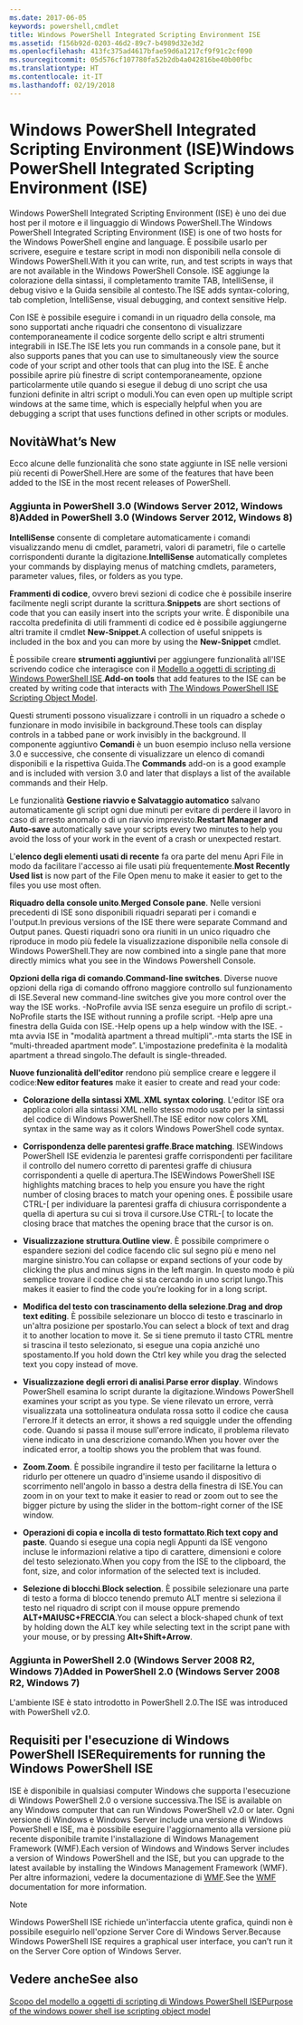 ```yaml
---
ms.date: 2017-06-05
keywords: powershell,cmdlet
title: Windows PowerShell Integrated Scripting Environment ISE
ms.assetid: f156b92d-0203-46d2-89c7-b4989d32e3d2
ms.openlocfilehash: 413fc375ad4617bfae59d6a1217cf9f91c2cf090
ms.sourcegitcommit: 05d576cf107780fa52b2db4a042816be40b00fbc
ms.translationtype: HT
ms.contentlocale: it-IT
ms.lasthandoff: 02/19/2018
---
```

# <a name="windows-powershell-integrated-scripting-environment-ise"></a><span data-ttu-id="587de-103">Windows PowerShell Integrated Scripting Environment (ISE)</span><span class="sxs-lookup"><span data-stu-id="587de-103">Windows PowerShell Integrated Scripting Environment (ISE)</span></span>

<span data-ttu-id="587de-104">Windows PowerShell Integrated Scripting Environment (ISE) è uno dei due host per il motore e il linguaggio di Windows PowerShell.</span><span class="sxs-lookup"><span data-stu-id="587de-104">The Windows PowerShell Integrated Scripting Environment (ISE) is one of two hosts for the Windows PowerShell engine and language.</span></span> <span data-ttu-id="587de-105">È possibile usarlo per scrivere, eseguire e testare script in modi non disponibili nella console di Windows PowerShell.</span><span class="sxs-lookup"><span data-stu-id="587de-105">With it you can write, run, and test scripts in ways that are not available in the Windows PowerShell Console.</span></span> <span data-ttu-id="587de-106">ISE aggiunge la colorazione della sintassi, il completamento tramite TAB, IntelliSense, il debug visivo e la Guida sensibile al contesto.</span><span class="sxs-lookup"><span data-stu-id="587de-106">The ISE adds syntax-coloring, tab completion, IntelliSense, visual debugging, and context sensitive Help.</span></span>

<span data-ttu-id="587de-107">Con ISE è possibile eseguire i comandi in un riquadro della console, ma sono supportati anche riquadri che consentono di visualizzare contemporaneamente il codice sorgente dello script e altri strumenti integrabili in ISE.</span><span class="sxs-lookup"><span data-stu-id="587de-107">The ISE lets you run commands in a console pane, but it also supports panes that you can use to simultaneously view the source code of your script and other tools that can plug into the ISE.</span></span> <span data-ttu-id="587de-108">È anche possibile aprire più finestre di script contemporaneamente, opzione particolarmente utile quando si esegue il debug di uno script che usa funzioni definite in altri script o moduli.</span><span class="sxs-lookup"><span data-stu-id="587de-108">You can even open up multiple script windows at the same time, which is especially helpful when you are debugging a script that uses functions defined in other scripts or modules.</span></span>

## <a name="whats-new"></a><span data-ttu-id="587de-109">Novità</span><span class="sxs-lookup"><span data-stu-id="587de-109">What’s New</span></span>

<span data-ttu-id="587de-110">Ecco alcune delle funzionalità che sono state aggiunte in ISE nelle versioni più recenti di PowerShell.</span><span class="sxs-lookup"><span data-stu-id="587de-110">Here are some of the features that have been added to the ISE in the most recent releases of PowerShell.</span></span>

### <a name="added-in-powershell-30-windows-server-2012-windows-8"></a><span data-ttu-id="587de-111">Aggiunta in PowerShell 3.0 (Windows Server 2012, Windows 8)</span><span class="sxs-lookup"><span data-stu-id="587de-111">Added in PowerShell 3.0 (Windows Server 2012, Windows 8)</span></span>

<span data-ttu-id="587de-112">**IntelliSense** consente di completare automaticamente i comandi visualizzando menu di cmdlet, parametri, valori di parametri, file o cartelle corrispondenti durante la digitazione.</span><span class="sxs-lookup"><span data-stu-id="587de-112">**IntelliSense** automatically completes your commands by displaying menus of matching cmdlets, parameters, parameter values, files, or folders as you type.</span></span>

<span data-ttu-id="587de-113">**Frammenti di codice**, ovvero brevi sezioni di codice che è possibile inserire facilmente negli script durante la scrittura.</span><span class="sxs-lookup"><span data-stu-id="587de-113">**Snippets** are short sections of code that you can easily insert into the scripts your write.</span></span> <span data-ttu-id="587de-114">È disponibile una raccolta predefinita di utili frammenti di codice ed è possibile aggiungerne altri tramite il cmdlet **New-Snippet**.</span><span class="sxs-lookup"><span data-stu-id="587de-114">A collection of useful snippets is included in the box and you can more by using the **New-Snippet** cmdlet.</span></span>

<span data-ttu-id="587de-115">È possibile creare **strumenti aggiuntivi** per aggiungere funzionalità all'ISE scrivendo codice che interagisce con il [Modello a oggetti di scripting di Windows PowerShell ISE](../../core-powershell/ise/The-ISE-Object-Model-Hierarchy.md).</span><span class="sxs-lookup"><span data-stu-id="587de-115">**Add-on tools** that add features to the ISE can be created by writing code that interacts with [The Windows PowerShell ISE Scripting Object Model](../../core-powershell/ise/The-ISE-Object-Model-Hierarchy.md).</span></span>

<span data-ttu-id="587de-116">Questi strumenti possono visualizzare i controlli in un riquadro a schede o funzionare in modo invisibile in background.</span><span class="sxs-lookup"><span data-stu-id="587de-116">These tools can display controls in a tabbed pane or work invisibly in the background.</span></span> <span data-ttu-id="587de-117">Il componente aggiuntivo **Comandi** è un buon esempio incluso nella versione 3.0 e successive, che consente di visualizzare un elenco di comandi disponibili e la rispettiva Guida.</span><span class="sxs-lookup"><span data-stu-id="587de-117">The **Commands** add-on is a good example and is included with version 3.0 and later that displays a list of the available commands and their Help.</span></span>

<span data-ttu-id="587de-118">Le funzionalità **Gestione riavvio e Salvataggio automatico** salvano automaticamente gli script ogni due minuti per evitare di perdere il lavoro in caso di arresto anomalo o di un riavvio imprevisto.</span><span class="sxs-lookup"><span data-stu-id="587de-118">**Restart Manager and Auto-save** automatically save your scripts every two minutes to help you avoid the loss of your work in the event of a crash or unexpected restart.</span></span>

<span data-ttu-id="587de-119">L'**elenco degli elementi usati di recente** fa ora parte del menu Apri File in modo da facilitare l'accesso ai file usati più frequentemente.</span><span class="sxs-lookup"><span data-stu-id="587de-119">**Most Recently Used list** is now part of the File Open menu to make it easier to get to the files you use most often.</span></span>

<span data-ttu-id="587de-120">**Riquadro della console unito**.</span><span class="sxs-lookup"><span data-stu-id="587de-120">**Merged Console pane**.</span></span> <span data-ttu-id="587de-121">Nelle versioni precedenti di ISE sono disponibili riquadri separati per i comandi e l'output.</span><span class="sxs-lookup"><span data-stu-id="587de-121">In previous versions of the ISE there were separate Command and Output panes.</span></span> <span data-ttu-id="587de-122">Questi riquadri sono ora riuniti in un unico riquadro che riproduce in modo più fedele la visualizzazione disponibile nella console di Windows PowerShell.</span><span class="sxs-lookup"><span data-stu-id="587de-122">They are now combined into a single pane that more directly mimics what you see in the Windows Powershell Console.</span></span>

<span data-ttu-id="587de-123">**Opzioni della riga di comando**.</span><span class="sxs-lookup"><span data-stu-id="587de-123">**Command-line switches**.</span></span> <span data-ttu-id="587de-124">Diverse nuove opzioni della riga di comando offrono maggiore controllo sul funzionamento di ISE.</span><span class="sxs-lookup"><span data-stu-id="587de-124">Several new command-line switches give you more control over the way the ISE works.</span></span> <span data-ttu-id="587de-125">-NoProfile avvia ISE senza eseguire un profilo di script.</span><span class="sxs-lookup"><span data-stu-id="587de-125">-NoProfile starts the ISE without running a profile script.</span></span> <span data-ttu-id="587de-126">-Help apre una finestra della Guida con ISE.</span><span class="sxs-lookup"><span data-stu-id="587de-126">-Help opens up a help window with the ISE.</span></span> <span data-ttu-id="587de-127">-mta avvia ISE in "modalità apartment a thread multipli".</span><span class="sxs-lookup"><span data-stu-id="587de-127">-mta starts the ISE in “multi-threaded apartment mode”.</span></span> <span data-ttu-id="587de-128">L'impostazione predefinita è la modalità apartment a thread singolo.</span><span class="sxs-lookup"><span data-stu-id="587de-128">The default is single-threaded.</span></span>

<span data-ttu-id="587de-129">**Nuove funzionalità dell'editor** rendono più semplice creare e leggere il codice:</span><span class="sxs-lookup"><span data-stu-id="587de-129">**New editor features** make it easier to create and read your code:</span></span>

- <span data-ttu-id="587de-130">**Colorazione della sintassi XML**.</span><span class="sxs-lookup"><span data-stu-id="587de-130">**XML syntax coloring**.</span></span> <span data-ttu-id="587de-131">L'editor ISE ora applica colori alla sintassi XML nello stesso modo usato per la sintassi del codice di Windows PowerShell.</span><span class="sxs-lookup"><span data-stu-id="587de-131">The ISE editor now colors XML syntax in the same way as it colors Windows PowerShell code syntax.</span></span>

- <span data-ttu-id="587de-132">**Corrispondenza delle parentesi graffe**.</span><span class="sxs-lookup"><span data-stu-id="587de-132">**Brace matching**.</span></span> <span data-ttu-id="587de-133">ISEWindows PowerShell ISE evidenzia le parentesi graffe corrispondenti per facilitare il controllo del numero corretto di parentesi graffe di chiusura corrispondenti a quelle di apertura.</span><span class="sxs-lookup"><span data-stu-id="587de-133">The ISEWindows PowerShell ISE highlights matching braces to help you ensure you have the right number of closing braces to match your opening ones.</span></span> <span data-ttu-id="587de-134">È possibile usare CTRL-\[ per individuare la parentesi graffa di chiusura corrispondente a quella di apertura su cui si trova il cursore.</span><span class="sxs-lookup"><span data-stu-id="587de-134">Use CTRL-\[ to locate the closing brace that matches the opening brace that the cursor is on.</span></span>

- <span data-ttu-id="587de-135">**Visualizzazione struttura**.</span><span class="sxs-lookup"><span data-stu-id="587de-135">**Outline view**.</span></span> <span data-ttu-id="587de-136">È possibile comprimere o espandere sezioni del codice facendo clic sul segno più e meno nel margine sinistro.</span><span class="sxs-lookup"><span data-stu-id="587de-136">You can collapse or expand sections of your code by clicking the plus and minus signs in the left margin.</span></span> <span data-ttu-id="587de-137">In questo modo è più semplice trovare il codice che si sta cercando in uno script lungo.</span><span class="sxs-lookup"><span data-stu-id="587de-137">This makes it easier to find the code you’re looking for in a long script.</span></span>

- <span data-ttu-id="587de-138">**Modifica del testo con trascinamento della selezione**.</span><span class="sxs-lookup"><span data-stu-id="587de-138">**Drag and drop text editing**.</span></span> <span data-ttu-id="587de-139">È possibile selezionare un blocco di testo e trascinarlo in un'altra posizione per spostarlo.</span><span class="sxs-lookup"><span data-stu-id="587de-139">You can select a block of text and drag it to another location to move it.</span></span> <span data-ttu-id="587de-140">Se si tiene premuto il tasto CTRL mentre si trascina il testo selezionato, si esegue una copia anziché uno spostamento.</span><span class="sxs-lookup"><span data-stu-id="587de-140">If you hold down the Ctrl key while you drag the selected text you copy instead of move.</span></span>

- <span data-ttu-id="587de-141">**Visualizzazione degli errori di analisi**.</span><span class="sxs-lookup"><span data-stu-id="587de-141">**Parse error display**.</span></span> <span data-ttu-id="587de-142">Windows PowerShell esamina lo script durante la digitazione.</span><span class="sxs-lookup"><span data-stu-id="587de-142">Windows PowerShell examines your script as you type.</span></span> <span data-ttu-id="587de-143">Se viene rilevato un errore, verrà visualizzata una sottolineatura ondulata rossa sotto il codice che causa l'errore.</span><span class="sxs-lookup"><span data-stu-id="587de-143">If it detects an error, it shows a red squiggle under the offending code.</span></span> <span data-ttu-id="587de-144">Quando si passa il mouse sull'errore indicato, il problema rilevato viene indicato in una descrizione comando.</span><span class="sxs-lookup"><span data-stu-id="587de-144">When you hover over the indicated error, a tooltip shows you the problem that was found.</span></span>

- <span data-ttu-id="587de-145">**Zoom**.</span><span class="sxs-lookup"><span data-stu-id="587de-145">**Zoom**.</span></span> <span data-ttu-id="587de-146">È possibile ingrandire il testo per facilitarne la lettura o ridurlo per ottenere un quadro d'insieme usando il dispositivo di scorrimento nell'angolo in basso a destra della finestra di ISE.</span><span class="sxs-lookup"><span data-stu-id="587de-146">You can zoom in on your text to make it easier to read or zoom out to see the bigger picture by using the slider in the bottom-right corner of the ISE window.</span></span>

- <span data-ttu-id="587de-147">**Operazioni di copia e incolla di testo formattato**.</span><span class="sxs-lookup"><span data-stu-id="587de-147">**Rich text copy and paste**.</span></span> <span data-ttu-id="587de-148">Quando si esegue una copia negli Appunti da ISE vengono incluse le informazioni relative a tipo di carattere, dimensioni e colore del testo selezionato.</span><span class="sxs-lookup"><span data-stu-id="587de-148">When you copy from the ISE to the clipboard, the font, size, and color information of the selected text is included.</span></span>

- <span data-ttu-id="587de-149">**Selezione di blocchi**.</span><span class="sxs-lookup"><span data-stu-id="587de-149">**Block selection**.</span></span> <span data-ttu-id="587de-150">È possibile selezionare una parte di testo a forma di blocco tenendo premuto ALT mentre si seleziona il testo nel riquadro di script con il mouse oppure premendo **ALT+MAIUSC+FRECCIA**.</span><span class="sxs-lookup"><span data-stu-id="587de-150">You can select a block-shaped chunk of text by holding down the ALT key while selecting text in the script pane with your mouse, or by pressing **Alt+Shift+Arrow**.</span></span>

### <a name="added-in-powershell-20-windows-server-2008-r2-windows-7"></a><span data-ttu-id="587de-151">Aggiunta in PowerShell 2.0 (Windows Server 2008 R2, Windows 7)</span><span class="sxs-lookup"><span data-stu-id="587de-151">Added in PowerShell 2.0 (Windows Server 2008 R2, Windows 7)</span></span>

<span data-ttu-id="587de-152">L'ambiente ISE è stato introdotto in PowerShell 2.0.</span><span class="sxs-lookup"><span data-stu-id="587de-152">The ISE was introduced with PowerShell v2.0.</span></span>

## <a name="requirements-for-running-the-windows-powershell-ise"></a><span data-ttu-id="587de-153">Requisiti per l'esecuzione di Windows PowerShell ISE</span><span class="sxs-lookup"><span data-stu-id="587de-153">Requirements for running the Windows PowerShell ISE</span></span>

<span data-ttu-id="587de-154">ISE è disponibile in qualsiasi computer Windows che supporta l'esecuzione di Windows PowerShell 2.0 o versione successiva.</span><span class="sxs-lookup"><span data-stu-id="587de-154">The ISE is available on any Windows computer that can run Windows PowerShell v2.0 or later.</span></span> <span data-ttu-id="587de-155">Ogni versione di Windows e Windows Server include una versione di Windows PowerShell e ISE, ma è possibile eseguire l'aggiornamento alla versione più recente disponibile tramite l'installazione di Windows Management Framework (WMF).</span><span class="sxs-lookup"><span data-stu-id="587de-155">Each version of Windows and Windows Server includes a version of Windows PowerShell and the ISE, but you can upgrade to the latest available by installing the Windows Management Framework (WMF).</span></span> <span data-ttu-id="587de-156">Per altre informazioni, vedere la documentazione di [WMF](/powershell/wmf/readme).</span><span class="sxs-lookup"><span data-stu-id="587de-156">See the [WMF](/powershell/wmf/readme) documentation for more information.</span></span>

> [!NOTE]
> <span data-ttu-id="587de-157">Windows PowerShell ISE richiede un'interfaccia utente grafica, quindi non è possibile eseguirlo nell'opzione Server Core di Windows Server.</span><span class="sxs-lookup"><span data-stu-id="587de-157">Because Windows PowerShell ISE requires a graphical user interface, you can’t run it on the Server Core option of Windows Server.</span></span>

## <a name="see-also"></a><span data-ttu-id="587de-158">Vedere anche</span><span class="sxs-lookup"><span data-stu-id="587de-158">See also</span></span>

[<span data-ttu-id="587de-159">Scopo del modello a oggetti di scripting di Windows PowerShell ISE</span><span class="sxs-lookup"><span data-stu-id="587de-159">Purpose of the windows power shell ise scripting object model</span></span>](../../core-powershell/ise/Purpose-of-the-Windows-PowerShell-ISE-Scripting-Object-Model.md)
